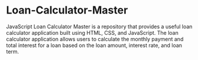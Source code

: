 # Loan-Calculator-Master
JavaScript Loan Calculator Master is a repository that provides a useful loan calculator application built using HTML, CSS, and JavaScript. The loan calculator application allows users to calculate the monthly payment and total interest for a loan based on the loan amount, interest rate, and loan term.
